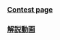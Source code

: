 ### [Contest page](https://atcoder.jp/contests/abc383)

### [解説動画](https://www.youtube.com/live/ZnKvG7o-ljs?si=Evxi5BEBnlKsVcNH)
